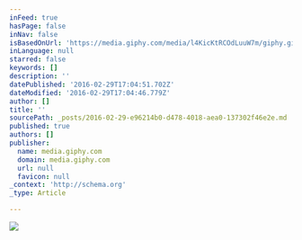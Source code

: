 ```yaml
---
inFeed: true
hasPage: false
inNav: false
isBasedOnUrl: 'https://media.giphy.com/media/l4KicKtRCOdLuuW7m/giphy.gif'
inLanguage: null
starred: false
keywords: []
description: ''
datePublished: '2016-02-29T17:04:51.702Z'
dateModified: '2016-02-29T17:04:46.779Z'
author: []
title: ''
sourcePath: _posts/2016-02-29-e96214b0-d478-4018-aea0-137302f46e2e.md
published: true
authors: []
publisher:
  name: media.giphy.com
  domain: media.giphy.com
  url: null
  favicon: null
_context: 'http://schema.org'
_type: Article

---
```

![](https://media.giphy.com/media/l4KicKtRCOdLuuW7m/giphy.gif)